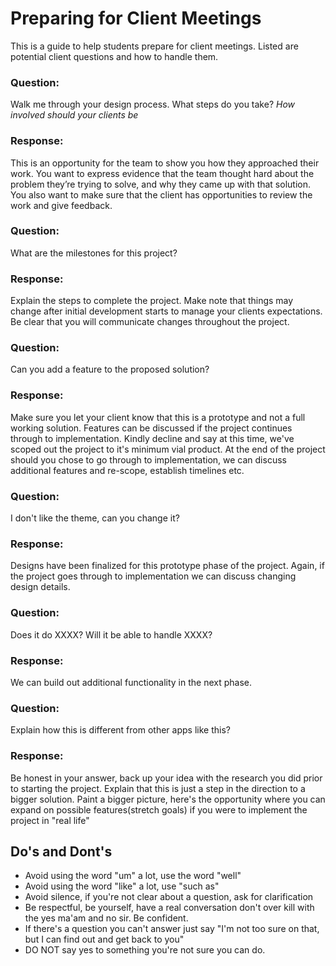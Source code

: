 # Preparing for Client Meetings

This is a guide to help students prepare for client meetings. Listed are potential client questions and how to handle them. 

### Question:
Walk me through your design process. What steps do you take? _How involved should your clients be_

### Response:
This is an opportunity for the team to show you how they approached their work. You want to express evidence that the team thought hard about the problem they’re trying to solve, and why they came up with that solution. You also want to make sure that the client has opportunities to review the work and give feedback.

### Question:
What are the milestones for this project?

### Response:
Explain the steps to complete the project. Make note that things may change after initial development starts to manage your clients expectations. Be clear that you will communicate changes throughout the project.

### Question:
Can you add a feature to the proposed solution?

### Response:
Make sure you let your client know that this is a prototype and not a full working solution. Features can be discussed if the project continues through to implementation. Kindly decline and say at this time, we've scoped out the project to it's minimum vial product. At the end of the project should you chose to go through to implementation, we can discuss additional features and re-scope, establish timelines etc.

### Question:
I don't like the theme, can you change it?

### Response:
Designs have been finalized for this prototype phase of the project. Again, if the project goes through to implementation we can discuss changing design details.

### Question:
Does it do XXXX? Will it be able to handle XXXX?

### Response:
We can build out additional functionality in the next phase.

### Question:
Explain how this is different from other apps like this?

### Response:
Be honest in your answer, back up your idea with the research you did prior to starting the project. Explain that this is just a step in the direction to a bigger solution. Paint a bigger picture, here's the opportunity where you can expand on possible features(stretch goals) if you were to implement the project in "real life"

## Do's and Dont's

- Avoid using the word "um" a lot, use the word "well"
- Avoid using the word "like" a lot, use "such as"
- Avoid silence, if you're not clear about a question, ask for clarification 
- Be respectful, be yourself, have a real conversation don't over kill with the yes ma'am and no sir. Be confident.
- If there's a question you can't answer just say "I'm not too sure on that, but I can find out and get back to you"
- DO NOT say yes to something you're not sure you can do. 
